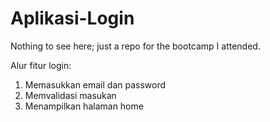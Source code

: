 # Aplikasi-Login
Nothing to see here; just a repo for the bootcamp I attended.

Alur fitur login:
1. Memasukkan email dan password
2. Memvalidasi masukan
3. Menampilkan halaman home
